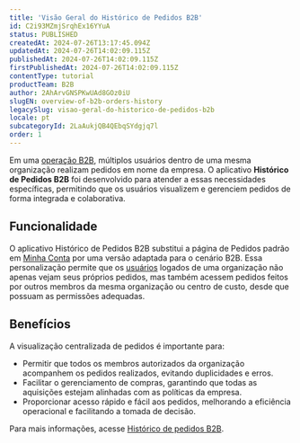 ```yaml
---
title: 'Visão Geral do Histórico de Pedidos B2B'
id: C2i93MZmjSrqhEx16YYuA
status: PUBLISHED
createdAt: 2024-07-26T13:17:45.094Z
updatedAt: 2024-07-26T14:02:09.115Z
publishedAt: 2024-07-26T14:02:09.115Z
firstPublishedAt: 2024-07-26T14:02:09.115Z
contentType: tutorial
productTeam: B2B
author: 2AhArvGNSPKwUAd8GOz0iU
slugEN: overview-of-b2b-orders-history
legacySlug: visao-geral-do-historico-de-pedidos-b2b
locale: pt
subcategoryId: 2LaAukjQB4QEbqSYdgjq7l
order: 1
---
```


Em uma [operação B2B](/pt/tutorial/b2b-visao-geral--5vb9SNXhX2bZnkpAh7ADdC), múltiplos usuários dentro de uma mesma organização realizam pedidos em nome da empresa. O aplicativo **Histórico de Pedidos B2B** foi desenvolvido para atender a essas necessidades específicas, permitindo que os usuários visualizem e gerenciem pedidos de forma integrada e colaborativa.

## Funcionalidade
O aplicativo Histórico de Pedidos B2B substitui a página de Pedidos padrão em [Minha Conta](/pt/tutorial/how-my-account-works--2BQ3GiqhqGJTXsWVuio3Xh) por uma versão adaptada para o cenário B2B. Essa personalização permite que os [usuários](/pt/tutorial/gerenciamento-de-permissoes-no-b2b-suite--2PLR7mIFxgbmsGq84paLeA) logados de uma organização não apenas vejam seus próprios pedidos, mas também acessem pedidos feitos por outros membros da mesma organização ou centro de custo, desde que possuam as permissões adequadas.

## Benefícios
A visualização centralizada de pedidos é importante para:

- Permitir que todos os membros autorizados da organização acompanhem os pedidos realizados, evitando duplicidades e erros.
- Facilitar o gerenciamento de compras, garantindo que todas as aquisições estejam alinhadas com as políticas da empresa.
- Proporcionar acesso rápido e fácil aos pedidos, melhorando a eficiência operacional e facilitando a tomada de decisão.

Para mais informações, acesse [Histórico de pedidos B2B](https://developers.vtex.com/docs/apps/vtex.b2b-orders-history).

